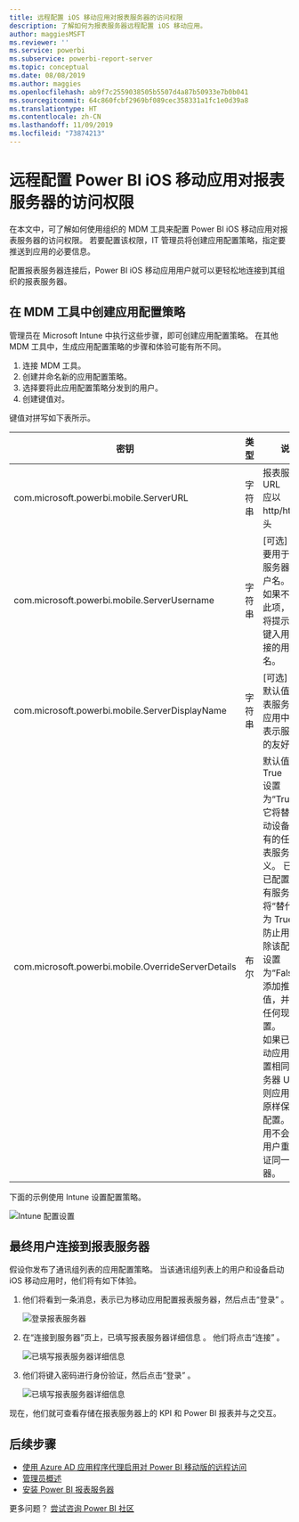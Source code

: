 ```yaml
---
title: 远程配置 iOS 移动应用对报表服务器的访问权限
description: 了解如何为报表服务器远程配置 iOS 移动应用。
author: maggiesMSFT
ms.reviewer: ''
ms.service: powerbi
ms.subservice: powerbi-report-server
ms.topic: conceptual
ms.date: 08/08/2019
ms.author: maggies
ms.openlocfilehash: ab9f7c2559038505b5507d4a87b50933e7b0b041
ms.sourcegitcommit: 64c860fcbf2969bf089cec358331a1fc1e0d39a8
ms.translationtype: HT
ms.contentlocale: zh-CN
ms.lasthandoff: 11/09/2019
ms.locfileid: "73874213"
---
```

# <a name="configure-power-bi-ios-mobile-app-access-to-a-report-server-remotely"></a>远程配置 Power BI iOS 移动应用对报表服务器的访问权限

在本文中，可了解如何使用组织的 MDM 工具来配置 Power BI iOS 移动应用对报表服务器的访问权限。 若要配置该权限，IT 管理员将创建应用配置策略，指定要推送到应用的必要信息。 

 配置报表服务器连接后，Power BI iOS 移动应用用户就可以更轻松地连接到其组织的报表服务器。 

## <a name="create-the-app-configuration-policy-in-mdm-tool"></a>在 MDM 工具中创建应用配置策略 

管理员在 Microsoft Intune 中执行这些步骤，即可创建应用配置策略。 在其他 MDM 工具中，生成应用配置策略的步骤和体验可能有所不同。 

1. 连接 MDM 工具。 
2. 创建并命名新的应用配置策略。 
3. 选择要将此应用配置策略分发到的用户。 
4. 创建键值对。 

键值对拼写如下表所示。

|密钥  |类型  |说明  |
|---------|---------|---------|
| com.microsoft.powerbi.mobile.ServerURL | 字符串 | 报表服务器 URL <br> 应以 http/https 开头 |
| com.microsoft.powerbi.mobile.ServerUsername | 字符串 | [可选] <br> 要用于连接服务器的用户名。 <br> 如果不存在此项，应用将提示用户键入用于连接的用户名。| 
| com.microsoft.powerbi.mobile.ServerDisplayName | 字符串 | [可选] <br> 默认值为“报表服务器” <br> 应用中用于表示服务器的友好名称 | 
| com.microsoft.powerbi.mobile.OverrideServerDetails | 布尔 | 默认值为 True <br>设置为“True”时，它将替代移动设备中已有的任何报表服务器定义。 已删除已配置的现有服务器。 <br> 将“替代”设置为 True 还可防止用户删除该配置。 <br> 设置为“False”将添加推送值，并保留任何现有设置。 <br> 如果已在移动应用中配置相同的服务器 URL，则应用将按原样保留该配置。 该应用不会要求用户重新验证同一服务器。 |

下面的示例使用 Intune 设置配置策略。

![Intune 配置设置](media/configure-powerbi-mobile-apps-remote/power-bi-ios-remote-configuration-settings.png)

## <a name="end-users-connecting-to-a-report-server"></a>最终用户连接到报表服务器

 假设你发布了通讯组列表的应用配置策略。 当该通讯组列表上的用户和设备启动 iOS 移动应用时，他们将有如下体验。 

1. 他们将看到一条消息，表示已为移动应用配置报表服务器，然后点击“登录”  。

    ![登录报表服务器](media/configure-powerbi-mobile-apps-remote/power-bi-config-server-sign-in.png)

2.  在“连接到服务器”页上，已填写报表服务器详细信息  。 他们将点击“连接”  。

    ![已填写报表服务器详细信息](media/configure-powerbi-mobile-apps-remote/power-bi-ios-remote-configure-connect-server.png)

3. 他们将键入密码进行身份验证，然后点击“登录”  。 

    ![已填写报表服务器详细信息](media/configure-powerbi-mobile-apps-remote/power-bi-config-server-address.png)

现在，他们就可查看存储在报表服务器上的 KPI 和 Power BI 报表并与之交互。

## <a name="next-steps"></a>后续步骤

- [使用 Azure AD 应用程序代理启用对 Power BI 移动版的远程访问](https://docs.microsoft.com/azure/active-directory/manage-apps/application-proxy-integrate-with-power-bi)
- [管理员概述](admin-handbook-overview.md)  
- [安装 Power BI 报表服务器](install-report-server.md)  

更多问题？ [尝试咨询 Power BI 社区](https://community.powerbi.com/)

